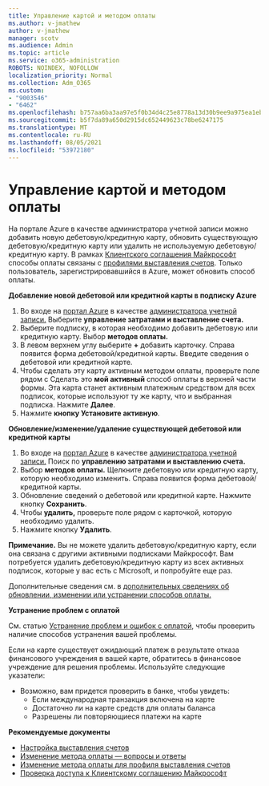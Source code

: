 ```yaml
---
title: Управление картой и методом оплаты
ms.author: v-jmathew
author: v-jmathew
manager: scotv
ms.audience: Admin
ms.topic: article
ms.service: o365-administration
ROBOTS: NOINDEX, NOFOLLOW
localization_priority: Normal
ms.collection: Adm_O365
ms.custom:
- "9003546"
- "6462"
ms.openlocfilehash: b757aa6ba3aa97e5f0b34d4c25e8778a13d30b9ee9a975ea1eb28a6afba4f8c7
ms.sourcegitcommit: b5f7da89a650d2915dc652449623c78be6247175
ms.translationtype: MT
ms.contentlocale: ru-RU
ms.lasthandoff: 08/05/2021
ms.locfileid: "53972180"
---
```

# <a name="manage-card-and-payment-method"></a>Управление картой и методом оплаты

На портале Azure в качестве администратора учетной записи можно добавить новую дебетовую/кредитную карту, обновить существующую дебетовую/кредитную карту или удалить не используемую дебетовую/кредитную карту. В рамках [Клиентского соглашения Майкрософт](https://docs.microsoft.com/azure/billing/billing-how-to-change-credit-card?WT.mc_id=Portal-Microsoft_Azure_Support#check-access-to-a-microsoft-customer-agreement) способы оплаты связаны с [профилями выставления счетов](https://docs.microsoft.com/azure/billing/billing-how-to-change-credit-card?WT.mc_id=Portal-Microsoft_Azure_Support#change-payment-method-for-a-billing-profile). Только пользователь, зарегистрировавшийся в Azure, может обновить способ оплаты.

**Добавление новой дебетовой или кредитной карты в подписку Azure**

1. Во входе на [портал Azure](https://ms.portal.azure.com/) в качестве [администратора учетной записи.](https://docs.microsoft.com/azure/cost-management-billing/manage/billing-subscription-transfer?WT.mc_id=Portal-Microsoft_Azure_Support#whoisaa) Выберите **управление затратами и выставление счета.**
2. Выберите подписку, в которая необходимо добавить дебетовую или кредитную карту. Выбор **методов оплаты.**
3. В левом верхнем углу выберите **+** добавить карточку. Справа появится форма дебетовой/кредитной карты. Введите сведения о дебетовой или кредитной карте.
4. Чтобы сделать эту карту активным методом оплаты, проверьте поле рядом с Сделать это **мой активный** способ оплаты в верхней части формы. Эта карта станет активным платежным средством для всех подписок, которые используют ту же карту, что и выбранная подписка. Нажмите **Далее**.
5. Нажмите **кнопку Установите активную**. 
 
**Обновление/изменение/удаление существующей дебетовой или кредитной карты**

1.  Во входе на [портал Azure](https://portal.azure.com/) в качестве [администратора учетной записи.](https://docs.microsoft.com/azure/billing/billing-subscription-transfer?WT.mc_id=Portal-Microsoft_Azure_Support#whoisaa) Поиск по **управлению затратами и выставлению счета.**
2.  Выбор **методов оплаты.** Щелкните дебетовую или кредитную карту, которую необходимо изменить. Справа появится форма дебетовой/кредитной карты.
3.  Обновление сведений о дебетовой или кредитной карте. Нажмите кнопку **Сохранить**.
4.  Чтобы **удалить,** проверьте поле рядом с карточкой, которую необходимо удалить.
5.  Нажмите кнопку **Удалить**.

**Примечание.** Вы не можете удалить дебетовую/кредитную карту, если она связана с другими активными подписками Майкрософт. Вам потребуется удалить дебетовую/кредитную карту из всех активных подписок, которые у вас есть с Microsoft, и попробуйте еще раз.

Дополнительные сведения см. в [дополнительных сведениях об обновлении, изменении или устранении способов оплаты.](https://docs.microsoft.com/azure/billing/billing-how-to-change-credit-card?WT.mc_id=Portal-Microsoft_Azure_Support)

**Устранение проблем с оплатой**

См. статью [Устранение проблем и ошибок с оплатой](https://docs.microsoft.com/azure/cost-management-billing/manage/billing-troubleshoot-azure-payment-issues), чтобы проверить наличие способов устранения вашей проблемы.

Если на карте существует ожидающий платеж в результате отказа финансового учреждения в  вашей карте, обратитесь в финансовое учреждение для решения проблемы. Используйте следующие указатели:

- Возможно, вам придется проверить в банке, чтобы увидеть: 
    - Если международная транзакция включена на карте
    - Достаточно ли на карте средств для оплаты баланса
    - Разрешены ли повторяющиеся платежи на карте

**Рекомендуемые документы**

- [Настройка выставления счетов](https://docs.microsoft.com/azure/cost-management-billing/manage/pay-by-invoice)
- [Изменение метода оплаты — вопросы и ответы](https://docs.microsoft.com/azure/cost-management-billing/manage/change-credit-card?WT.mc_id=Portal-Microsoft_Azure_Support#frequently-asked-questions)
- [Изменение метода оплаты для профиля выставления счетов](https://docs.microsoft.com/azure/cost-management-billing/manage/change-credit-card?WT.mc_id=Portal-Microsoft_Azure_Support#change-payment-method-for-a-billing-profile)
- [Проверка доступа к Клиентскому соглашению Майкрософт](https://docs.microsoft.com/azure/cost-management-billing/manage/change-credit-card?WT.mc_id=Portal-Microsoft_Azure_Support#check-access-to-a-microsoft-customer-agreement)
